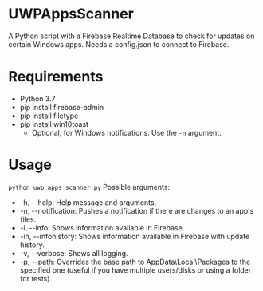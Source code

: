 # UWPAppsScanner
A Python script with a Firebase Realtime Database to check for updates on certain Windows apps. Needs a config.json to connect to Firebase.

# Requirements
* Python 3.7
* pip install firebase-admin
* pip install filetype
* pip install win10toast
  * Optional, for Windows notifications. Use the `-n` argument.

# Usage
`python uwp_apps_scanner.py`
Possible arguments:
* -h, --help: Help message and arguments.
* -n, --notification: Pushes a notification if there are changes to an app's files.
* -i, --info: Shows information available in Firebase.
* -ih, --infohistory: Shows information available in Firebase with update history.
* -v, --verbose: Shows all logging.
* -p, --path: Overrides the base path to AppData\Local\Packages to the specified one (useful if you have multiple users/disks or using a folder for tests).
